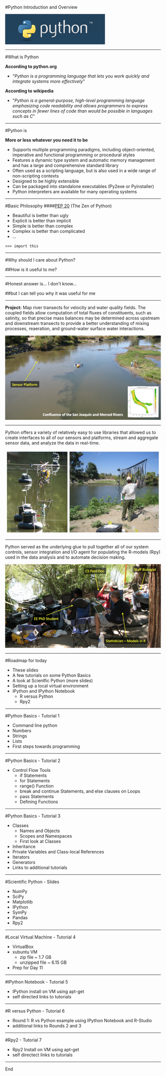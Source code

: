 #Python Introduction and Overview

![python logo](../images/python.png)

---

#What is Python

**According to python.org** 

* "*Python is a programming language that lets you work quickly and integrate systems more effectively*"

**According to wikipedia** 

* "*Python is a general-purpose, high-level programming language emphasizing code readability and allows programmers to express concepts in fewer lines of code than would be possible in languages such as C*"

---

#Python is

**More or less whatever you need it to be** 

* Supports multiple programming paradigms, including object-oriented, imperative and functional programming or procedural styles
* Features a dynamic type system and automatic memory management and has a large and comprehensive standard library
* Often used as a scripting language, but is also used in a wide range of non-scripting contexts
* Designed to be highly extensible
* Can be packaged into standalone executables (Py2exe or Pyinstaller)
* Python interpreters are available for many operating systems

---

#Basic Philosophy
####[PEP 20](https://www.python.org/dev/peps/pep-0020/) (The Zen of Python)
* Beautiful is better than ugly
* Explicit is better than implicit
* Simple is better than complex
* Complex is better than complicated
* ...

```
>>> import this
```

---

#Why should I care about Python?

##How is it useful to me?

---

#Honest answer is... I don't know...

##but I can tell you why it was useful for me

---

**Project:** Map river transects for velocity and water quality fields. The coupled fields allow computation of total fluxes of constituents, such as salinity, so that precise mass balances may be determined across upstream and downstream transects to provide a better understanding of mixing processes, reaeration, and ground-water surface water interactions.


![River Confluence](../images/merced.png)

---

Python offers a variety of relatively easy to use libraries that allowed us to create interfaces to all of our sensors and platforms, stream and aggregate sensor data, and analyze the data in real-time. 

![Multimodal](../images/multiple.png)

---

Python served as the underlying glue to pull together all of our system controls, sensor integration and I/O agent for populating the R-models (Rpy) used in the data analysis and to automate decision making.

![Science!](../images/people.png)

---

#Roadmap for today
* These slides
* A few tutorials on some Python Basics
* A look at Scientfic Python (more slides)
* Setting up a local virtual environment
* IPython and IPython Notebook
	* R versus Python
	* Rpy2

---

#Python Basics - Tutorial 1
* Command line python
* Numbers
* Strings
* Lists
* First steps towards programming

---

#Python Basics - Tutorial 2
* Control Flow Tools
	* if Statements
	* for Statements
	* range() Function
	* break and continue Statements, and else clauses on Loops
	* pass Statements
	* Defining Functions

---

#Python Basics - Tutorial 3
* Classes
	* Names and Objects
	* Scopes and Namespaces
	* First look at Classes
* Inheritance
* Private Variables and Class-local References
* Iterators
* Generators
* Links to additional tutorials 

---

#Scientific Python - Slides
* NumPy
* SciPy
* Matplotlib
* IPython
* SymPy
* Pandas
* Rpy2

---

#Local Virtual Machine - Tutorial 4
* VirtualBox
* xubuntu VM
	* zip file ~ 1.7 GB
	* unzipped file ~ 6.15 GB
* Prep for Day 11

---

#IPython Notebook - Tutorial 5
* IPython install on VM using apt-get
* self directed links to tutorials

---

#R versus Python - Tutorial 6
* Round 1: R vs Python example using IPython Notebook and R-Studio
* additional links to Rounds 2 and 3

---

#Rpy2 - Tutorial 7
* Rpy2 Install on VM using apt-get
* self directect links to tutorials

---

End



